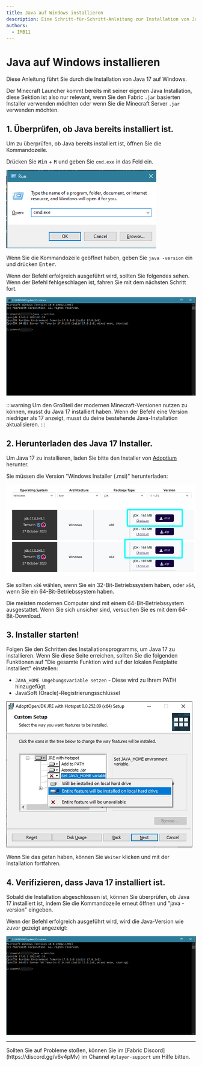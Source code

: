 ```yaml
---
title: Java auf Windows installieren
description: Eine Schritt-für-Schritt-Anleitung zur Installation von Java auf Windows.
authors:
  - IMB11
---
```


# Java auf Windows installieren

Diese Anleitung führt Sie durch die Installation von Java 17 auf Windows.

Der Minecraft Launcher kommt bereits mit seiner eigenen Java Installation, diese Sektion ist also nur relevant, wenn Sie den Fabric `.jar` basierten Installer verwenden möchten oder wenn Sie die Minecraft Server `.jar` verwenden möchten.

## 1. Überprüfen, ob Java bereits installiert ist.

Um zu überprüfen, ob Java bereits installiert ist, öffnen Sie die Kommandozeile.

Drücken Sie <kbd>Win</kbd> + <kbd>R</kbd> und geben Sie `cmd.exe` in das Feld ein.

![Windows-Ausführungsdialog mit "cmd.exe" in der Ausführungsleiste.](/assets/players/installing-java/windows-run-dialog.png)

Wenn Sie die Kommandozeile geöffnet haben, geben Sie `java -version` ein und drücken <kbd>Enter</kbd>.

Wenn der Befehl erfolgreich ausgeführt wird, sollten Sie folgendes sehen. Wenn der Befehl fehlgeschlagen ist, fahren Sie mit dem nächsten Schritt fort.

![Kommandozeile mit "java -version"](/assets/players/installing-java/windows-java-version.png)

:::warning
Um den Großteil der modernen Minecraft-Versionen nutzen zu können, musst du Java 17 installiert haben. Wenn der Befehl eine Version niedriger als 17 anzeigt, musst du deine bestehende Java-Installation aktualisieren.
:::

## 2. Herunterladen des Java 17 Installer.

Um Java 17 zu installieren, laden Sie bitte den Installer von [Adoptium](https://adoptium.net/en-GB/temurin/releases/?os=windows\\&package=jdk\\&version=17) herunter.

Sie müssen die Version "Windows Installer (.msi)" herunterladen:

![Adoptium Download-Seite mit hervorgehobenem Windows Installer (.msi).](/assets/players/installing-java/windows-download-java.png)

Sie sollten `x86` wählen, wenn Sie ein 32-Bit-Betriebssystem haben, oder `x64`, wenn Sie ein 64-Bit-Betriebssystem haben.

Die meisten modernen Computer sind mit einem 64-Bit-Betriebssystem ausgestattet. Wenn Sie sich unsicher sind, versuchen Sie es mit dem 64-Bit-Download.

## 3. Installer starten!

Folgen Sie den Schritten des Installationsprogramms, um Java 17 zu installieren. Wenn Sie diese Seite erreichen, sollten Sie die folgenden Funktionen auf "Die gesamte Funktion wird auf der lokalen Festplatte installiert" einstellen:

- `JAVA_HOME Umgebungsvariable setzen` - Diese wird zu Ihrem PATH hinzugefügt.
- JavaSoft (Oracle)-Registrierungsschlüssel

![Java 17-Installationsprogramm mit "JAVA\\_HOME-Variable setzen" und "JavaSoft (Oracle) Registrierungsschlüssel" hervorgehoben](/assets/players/installing-java/windows-wizard-screenshot.png)

Wenn Sie das getan haben, können Sie `Weiter` klicken und mit der Installation fortfahren.

## 4. Verifizieren, dass Java 17 installiert ist.

Sobald die Installation abgeschlossen ist, können Sie überprüfen, ob Java 17 installiert ist, indem Sie die Kommandozeile erneut öffnen und "java -version" eingeben.

Wenn der Befehl erfolgreich ausgeführt wird, wird die Java-Version wie zuvor gezeigt angezeigt:

![Kommandozeile mit "java -version"](/assets/players/installing-java/windows-java-version.png)

---

Sollten Sie auf Probleme stoßen, können Sie im [Fabric Discord] (https\://discord.gg/v6v4pMv) im Channel `#player-support` um Hilfe bitten.
